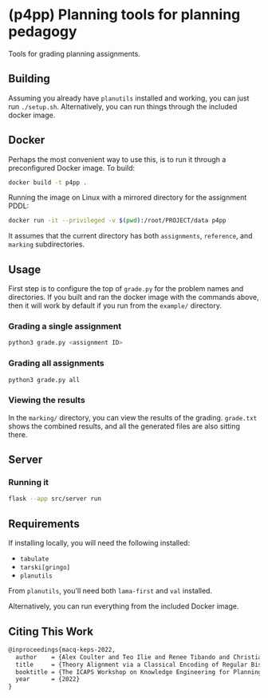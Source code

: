 # (p4pp) Planning tools for planning pedagogy

Tools for grading planning assignments.

## Building

Assuming you already have `planutils` installed and working, you can just run `./setup.sh`. Alternatively, you can run things through the included docker image.

## Docker

Perhaps the most convenient way to use this, is to run it through a preconfigured Docker image. To build:

```bash
docker build -t p4pp .
```

Running the image on Linux with a mirrored directory for the assignment PDDL:

```bash
docker run -it --privileged -v $(pwd):/root/PROJECT/data p4pp
```

It assumes that the current directory has both `assignments`, `reference`, and `marking` subdirectories.

## Usage

First step is to configure the top of `grade.py` for the problem names and directories. If you built and ran the docker image with the commands above, then it will work by default if you run from the `example/` directory.

### Grading a single assignment

```bash
python3 grade.py <assignment ID>
```

### Grading all assignments

```bash
python3 grade.py all
```

### Viewing the results

In the `marking/` directory, you can view the results of the grading. `grade.txt` shows the combined results, and all the generated files are also sitting there.

## Server

### Running it

```bash
flask --app src/server run
```

## Requirements

If installing locally, you will need the following installed:

- `tabulate`
- `tarski[gringo]`
- `planutils`

From `planutils`, you'll need both `lama-first` and `val` installed.

Alternatively, you can run everything from the included Docker image.

## Citing This Work

```latex
@inproceedings{macq-keps-2022,
  author    = {Alex Coulter and Teo Ilie and Renee Tibando and Christian Muise},
  title     = {Theory Alignment via a Classical Encoding of Regular Bisimulation},
  booktitle = {The ICAPS Workshop on Knowledge Engineering for Planning and Scheduling (KEPS)},
  year      = {2022}
}
```
